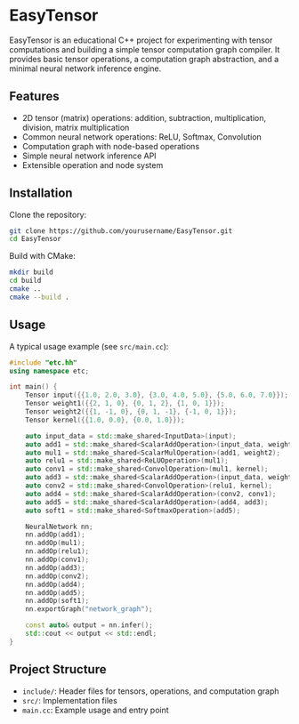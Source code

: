 # EasyTensor

EasyTensor is an educational C++ project for experimenting with tensor computations and building a simple tensor computation graph compiler. It provides basic tensor operations, a computation graph abstraction, and a minimal neural network inference engine.

## Features

- 2D tensor (matrix) operations: addition, subtraction, multiplication, division, matrix multiplication
- Common neural network operations: ReLU, Softmax, Convolution
- Computation graph with node-based operations
- Simple neural network inference API
- Extensible operation and node system

## Installation

Clone the repository:

```bash
git clone https://github.com/yourusername/EasyTensor.git
cd EasyTensor
```

Build with CMake:

```bash
mkdir build
cd build
cmake ..
cmake --build .
```

## Usage

A typical usage example (see `src/main.cc`):

```cpp
#include "etc.hh"
using namespace etc;

int main() {
    Tensor input({{1.0, 2.0, 3.0}, {3.0, 4.0, 5.0}, {5.0, 6.0, 7.0}});
    Tensor weight1({{2, 1, 0}, {0, 1, 2}, {1, 0, 1}});
    Tensor weight2({{1, -1, 0}, {0, 1, -1}, {-1, 0, 1}});
    Tensor kernel({{1.0, 0.0}, {0.0, 1.0}});

    auto input_data = std::make_shared<InputData>(input);
    auto add1 = std::make_shared<ScalarAddOperation>(input_data, weight1);
    auto mul1 = std::make_shared<ScalarMulOperation>(add1, weight2);
    auto relu1 = std::make_shared<ReLUOperation>(mul1);
    auto conv1 = std::make_shared<ConvolOperation>(mul1, kernel);
    auto add3 = std::make_shared<ScalarAddOperation>(input_data, weight2);
    auto conv2 = std::make_shared<ConvolOperation>(relu1, kernel);
    auto add4 = std::make_shared<ScalarAddOperation>(conv2, conv1);
    auto add5 = std::make_shared<ScalarAddOperation>(add4, add3);
    auto soft1 = std::make_shared<SoftmaxOperation>(add5);

    NeuralNetwork nn;
    nn.addOp(add1);
    nn.addOp(mul1);
    nn.addOp(relu1);
    nn.addOp(conv1);
    nn.addOp(add3);
    nn.addOp(conv2);
    nn.addOp(add4);
    nn.addOp(add5);
    nn.addOp(soft1);
    nn.exportGraph("network_graph");

    const auto& output = nn.infer();
    std::cout << output << std::endl;
}
```

## Project Structure

- `include/`: Header files for tensors, operations, and computation graph
- `src/`: Implementation files
- `main.cc`: Example usage and entry point

